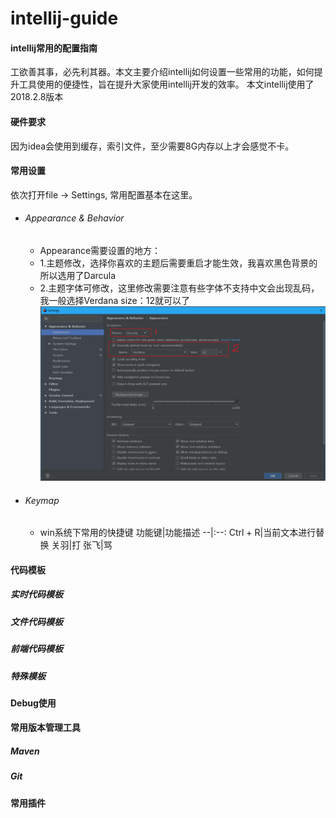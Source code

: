 # intellij-guide
#### intellij常用的配置指南
工欲善其事，必先利其器。本文主要介绍intellij如何设置一些常用的功能，如何提升工具使用的便捷性，旨在提升大家使用intellij开发的效率。
本文intellij使用了2018.2.8版本

#### 硬件要求
因为idea会使用到缓存，索引文件，至少需要8G内存以上才会感觉不卡。

#### 常用设置
依次打开file -> Settings, 常用配置基本在这里。
- ###### Appearance & Behavior
  - Appearance需要设置的地方： 
  - 1.主题修改，选择你喜欢的主题后需要重启才能生效，我喜欢黑色背景的所以选用了Darcula
  - 2.主题字体可修改，这里修改需要注意有些字体不支持中文会出现乱码，我一般选择Verdana size：12就可以了
![Appearance](resources/1.png "Appearance")
- ###### Keymap
  - win系统下常用的快捷键
   功能键|功能描述
   --|:--:
   Ctrl + R|当前文本进行替换
   关羽|打
   张飞|骂
#### 代码模板
##### 实时代码模板
##### 文件代码模板
##### 前端代码模板
##### 特殊模板

#### Debug使用

#### 常用版本管理工具
##### Maven
##### Git
##### 

#### 常用插件